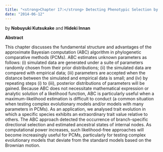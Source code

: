```yaml
---
title: "<strong>Chapter 17:</strong> Detecting Phenotypic Selection by Approximate Bayesian Computation (ABC) in Phylogenetic Comparative Methods"
date: "2014-06-12"
---
```


by **Nobuyuki Kutsukake** and **Hideki Innan**

**Abstract**

This chapter discusses the fundamental structure and advantages of the approximate Bayesian computation (ABC) algorithm in phylogenetic comparative methods (PCMs). ABC estimates unknown parameters as follows: (i) simulated data are generated under a suite of parameters randomly chosen from their prior distributions; (ii) the simulated data are compared with empirical data; (iii) parameters are accepted when the distance between the simulated and empirical data is small; and (iv) by repeating steps (i) to (iii), posterior distributions of parameters will be gained. Because ABC does not necessitate mathematical expression or analytic solution of a likelihood function, ABC is particularly useful when a maximum-likelihood estimation is difficult to conduct (a common situation when testing complex evolutionary models and/or models with many parameters in PCMs). As an application, we analysed trait evolution in which a specific species exhibits an extraordinary trait value relative to others. The ABC approach detected the occurrence of branch-specific directional selection and estimated ancestral states of internal nodes. As computational power increases, such likelihood-free approaches will become increasingly useful for PCMs, particularly for testing complex evolutionary models that deviate from the standard models based on the Brownian motion.

